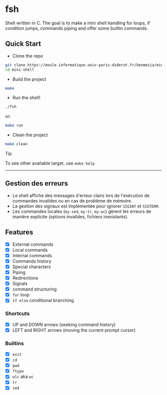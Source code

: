 # fsh
Shell written in C. The goal is to make a mini shell handling for loops, if condition jumps, commands piping and offer some builtin commands.

## Quick Start

* Clone the repo
```sh
git clone https://moule.informatique.univ-paris-diderot.fr/benmezia/mini-shell
cd mini-shell
```

* Build the project
```sh
make
```
* Run the shell!
```sh
./fsh
```
or:
```sh
make run
```

* Clean the project 
```sh
make clean
```

> [!TIP]
> To see other available target, use `make help`

---

## Gestion des erreurs
- Le shell affiche des messages d'erreur clairs lors de l'exécution de commandes invalides ou en cas de problème de mémoire.
- La gestion des signaux est implémentée pour ignorer `SIGINT` et `SIGTERM`.
- Les commandes locales (`my-sed`, `my-tr`, `my-wc`) gèrent les erreurs de manière explicite (options invalides, fichiers inexistants).

## Features

- [x] External commands
- [x] Local commands
- [x] Internal commands 
- [x] Commands history
- [x] Special characters
- [x] Piping
- [x] Redirections
- [x] Signals
- [x] command structuring
- [x] `for` loop
- [x] `if else` conditional branching
### Shortcuts
- [x] UP and DOWN arrows (seeking command history)
- [x] LEFT and RIGHT arrows (moving the current prompt cursor)

### Builtins
- [x] `exit`
- [x] `cd`
- [x] `pwd`
- [x] `ftype`
- [x] `wlc` aka `wc`
- [x] `tr`
- [x] `sed` 
